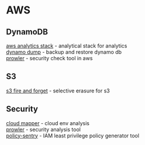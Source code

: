 # AWS

## DynamoDB
[aws analytics stack](https://github.com/aws-samples/aws-analytics-reference-architecture) - analytical stack for analytics \
[dynamo dump](https://github.com/bchew/dynamodump) - backup and restore dynamo db \
[prowler](https://github.com/toniblyx/prowler) - security check tool in aws

## S3
[s3 fire and forget](https://github.com/awslabs/amazon-s3-find-and-forget) - selective erasure for s3

## Security 

[cloud mapper](https://github.com/duo-labs/cloudmapper) - cloud env analysis \
[prowler](https://github.com/toniblyx/prowler) - security analysis tool \
[policy-sentry](https://github.com/salesforce/policy_sentry) - IAM least privilege policy generator tool
